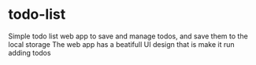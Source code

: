 # todo-list
 Simple todo list web app to save and manage todos, and save them to the local storage The web app has a beatifull UI design that is make it run adding todos 
